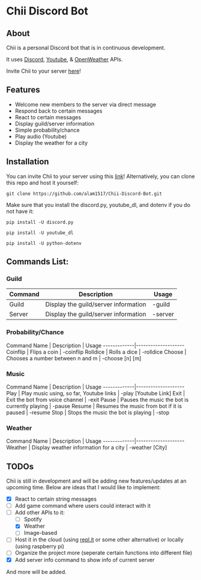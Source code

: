 # Chii Discord Bot

## About
Chii is a personal Discord bot that is in continuous development.

It uses [Discord](https://github.com/discord/discord-api-docs), [Youtube](https://github.com/ytdl-org/youtube-dl), & [OpenWeather](https://openweathermap.org/current) APIs.

Invite Chii to your server [here](https://discord.com/api/oauth2/authorize?client_id=788205742188003368&permissions=8&scope=bot)!

## Features
* Welcome new members to the server via direct message
* Respond back to certain messages
* React to certain messages
* Display guild/server information
* Simple probability/chance
* Play audio (Youtube)
* Display the weather for a city

## Installation
You can invite Chii to your server using this [link](https://discord.com/api/oauth2/authorize?client_id=788205742188003368&permissions=8&scope=bot)!
Alternatively, you can clone this repo and host it yourself:
```
git clone https://github.com/alam1517/Chii-Discord-Bot.git
```
Make sure that you install the discord.py, youtube_dl, and dotenv if you do not have it:
```
pip install -U discord.py

pip install -U youtube_dl

pip install -U python-dotenv
```

## Commands List:
### Guild
| Command | Description                          | Usage   |
|---------|--------------------------------------|---------|
| Guild   | Display the guild/server information | -guild  |
| Server  | Display the guild/server information | -server |

### Probability/Chance
Command Name | Description | Usage
-------------|--------------------
Coinflip | Flips a coin | -coinflip
Rolldice | Rolls a dice | -rolldice
Choose | Chooses a number between n and m | -choose [n] [m]

### Music
Command Name | Description | Usage
-------------|--------------------
Play | Play music using, so far, Youtube links | -play [Youtube Link]
Exit | Exit the bot from voice channel | -exit
Pause | Pauses the music the bot is currently playing | -pause
Resume | Resumes the music from bot if it is paused | -resume
Stop | Stops the music the bot is playing | -stop

### Weather
Command Name | Description | Usage
-------------|--------------------
Weather | Display weather information for a city | -weather [City]

## TODOs
Chii is still in development and will be adding new features/updates at an upcoming time.
Below are ideas that I would like to implement:
- [x] React to certain string messages
- [ ] Add game command where users could interact with it
- [ ] Add other APIs to it:
  - [ ] Spotify
  - [x] Weather
  - [ ] Image-based
- [ ] Host it in the cloud (using [repl.it](https://repl.it) or some other alternative) or locally (using raspberry pi)
- [ ] Organize the project more (seperate certain functions into different file)
- [x] Add server info command to show info of current server

And more will be added.
